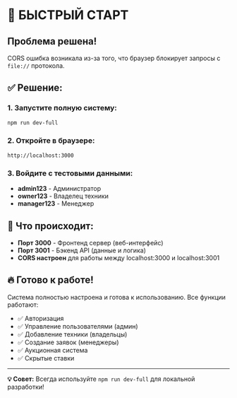 # 🚀 БЫСТРЫЙ СТАРТ

## Проблема решена! 

CORS ошибка возникала из-за того, что браузер блокирует запросы с `file://` протокола. 

## ✅ Решение:

### 1. Запустите полную систему:
```bash
npm run dev-full
```

### 2. Откройте в браузере:
```
http://localhost:3000
```

### 3. Войдите с тестовыми данными:
- **admin123** - Администратор
- **owner123** - Владелец техники  
- **manager123** - Менеджер

## 🎯 Что происходит:

- **Порт 3000** - Фронтенд сервер (веб-интерфейс)
- **Порт 3001** - Бэкенд API (данные и логика)
- **CORS настроен** для работы между localhost:3000 и localhost:3001

## 🔥 Готово к работе!

Система полностью настроена и готова к использованию. Все функции работают:
- ✅ Авторизация
- ✅ Управление пользователями (админ)
- ✅ Добавление техники (владельцы)
- ✅ Создание заявок (менеджеры)
- ✅ Аукционная система
- ✅ Скрытые ставки

---

**💡 Совет:** Всегда используйте `npm run dev-full` для локальной разработки!
